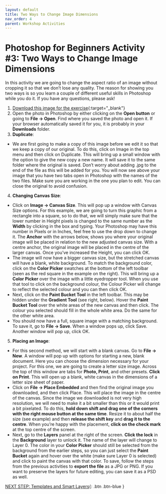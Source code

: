 ```yaml
---
layout: default
title: Two Ways to Change Image Dimensions
nav_order: 4
parent: Workshop Activities
---
```

# Photoshop for Beginners Activity #3: Two Ways to Change Image Dimensions

In this activity we are going to change the aspect ratio of an image without cropping it so that we don’t lose any quality. The reason for showing you two ways is so you learn a couple of different useful skills in Photoshop while you do it. If you have any questions, please ask!

1. [Download this image for the exercise](https://pixabay.com/illustrations/ice-cream-drawing-pencil-759591/){:target="_blank"}
2. Open the photo in Photoshop by either clicking on the **Open button** or going to **File -> Open**. Find where you saved the photo and open it. If your browser automatically saved it for you, it is probably in your **Downloads** folder. 
3. **Duplicate**:
  - We are first going to make a copy of this image before we edit it so that we keep a copy of our original. To do this, click on Image in the top menu and then click on Duplicate. This will bring up a small window with the option to give the new copy a new name. It will save it to the same folder where the original is saved. Don’t worry about adding .jpg to the end of the file as this will be added for you. You will now see above your image that you have two tabs open in Photoshop with the names of the two files. Make sure you are working in the one you plan to edit. You can close the original to avoid confusion.
4. **Changing Canvas Size**: 
  - Click on **Image -> Canvas Size**. This will pop up a window with Canvas Size options. For this example, we are going to turn this graphic from a rectangle into a square, so to do that, we will simply make sure that the lower number in Height pixels is changed to the same number as the **Width** by clicking in the box and typing. Your Photoshop may have this number in Pixels or in Inches, feel free to use the drop down to change it. The **Anchor** with the arrows below, shows you where your original image will be placed in relation to the new adjusted canvas size. With a centre anchor, the original image will be placed in the centre of the larger canvas. Once you’ve increased the Height, you can click OK.
  - The image will now have a bigger canvas size, but the stretched canvas will have a blank, white background. To match the background color, click on the **Color Picker** swatches at the bottom of the left toolbar (seen as the red square in the example on the right). This will bring up a **Color Picker** over the image with a little eyedropper tool. When you use that tool to click on the background colour, the Colour Picker will change to reflect the selected colour and you can then click OK.
  - Next, click on the **Paint Bucket Tool** in the left toolbar. This may be hidden under the **Gradient Tool** (see right, below). Hover the **Paint Bucket Tool** over the white areas of the new canvas and then click. The colour you selected should fill in the whole white area. Do the same for the other white area.
  - You should now have a full, square image with a matching background. To save it, go to **File -> Save**. When a window pops up, click Save. Another window will pop up, click OK. 
5. **Placing an Image**:
  - For this second method, we will start with a blank canvas. Go to **File -> New**. A window will pop up with options for starting a new, blank document. Here you can choose the dimension necessary for your project. For this one, we are going to create a letter size image. Across the top of this window are tabs for **Photo, Print**, and other presets. **Click on Print**. This will open up a blank, white canvas in the dimensions of a letter size sheet of paper.
  - Click on **File -> Place Embedded** and then find the original image you downloaded, and then click Place. This will place the image in the centre of the canvas. Since the image we downloaded is not very high resolution, we will need to make it a bit smaller than this or it would print a bit pixelated. To do this, **hold down shift and drag one of the corners with the right mouse button at the same time**. Resize it to about half the size (see example) and then **release the shift key** and **drag it to the centre**. When you’re happy with the placement, **click on the check mark** at the top centre of the screen.
  - Next, go to the **Layers** panel at the right of the screen. **Click the lock** in the **Background** layer to unlock it. The name of the layer will change to Layer 0. 
The color in your **Color Picker** should still be selected from the background from the earlier steps, so you can just select the **Paint Bucket** again and hover over the white (make sure Layer 0 is selected) and click to paint the canvas with that color.
To save, follow the steps from the previous activities to **export the file** as a JPG or PNG. If you want to preserve the layers for future editing, you can save it as a PSD as well. 


[NEXT STEP: Templates and Smart Layers](smart-layers.html){: .btn .btn-blue }
